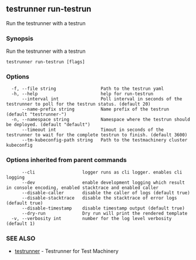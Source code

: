 ## testrunner run-testrun

Run the testrunner with a testrun

### Synopsis

Run the testrunner with a testrun

```
testrunner run-testrun [flags]
```

### Options

```
  -f, --file string                 Path to the testrun yaml
  -h, --help                        help for run-testrun
      --interval int                Poll interval in seconds of the testrunner to poll for the testrun status. (default 20)
      --name-prefix string          Name prefix of the testrun (default "testrunner-")
  -n, --namespace string            Namespace where the testrun should be deployed. (default "default")
      --timeout int                 Timout in seconds of the testrunner to wait for the complete testrun to finish. (default 3600)
      --tm-kubeconfig-path string   Path to the testmachinery cluster kubeconfig
```

### Options inherited from parent commands

```
      --cli                  logger runs as cli logger. enables cli logging
      --dev                  enable development logging which result in console encoding, enabled stacktrace and enabled caller
      --disable-caller       disable the caller of logs (default true)
      --disable-stacktrace   disable the stacktrace of error logs (default true)
      --disable-timestamp    disable timestamp output (default true)
      --dry-run              Dry run will print the rendered template
  -v, --verbosity int        number for the log level verbosity (default 1)
```

### SEE ALSO

* [testrunner](testrunner.md)	 - Testrunner for Test Machinery

